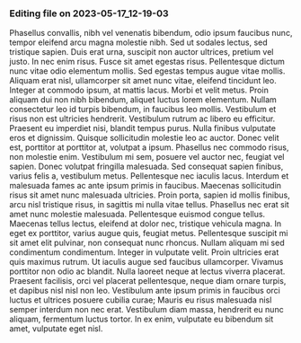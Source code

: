 

### Editing file on 2023-05-17_12-19-03

Phasellus convallis, nibh vel venenatis bibendum, odio ipsum faucibus nunc, tempor eleifend arcu magna molestie nibh. Sed ut sodales lectus, sed tristique sapien. Duis erat urna, suscipit non auctor ultrices, pretium vel justo. In nec enim risus. Fusce sit amet egestas risus. Pellentesque dictum nunc vitae odio elementum mollis. Sed egestas tempus augue vitae mollis. Aliquam erat nisl, ullamcorper sit amet nunc vitae, eleifend tincidunt leo. Integer at commodo ipsum, at mattis lacus. Morbi et velit metus. Proin aliquam dui non nibh bibendum, aliquet luctus lorem elementum. Nullam consectetur leo id turpis bibendum, in faucibus leo mollis. Vestibulum et risus non est ultricies hendrerit.
Vestibulum rutrum ac libero eu efficitur. Praesent eu imperdiet nisi, blandit tempus purus. Nulla finibus vulputate eros et dignissim. Quisque sollicitudin molestie leo ac auctor. Donec velit est, porttitor at porttitor at, volutpat a ipsum. Phasellus nec commodo risus, non molestie enim. Vestibulum mi sem, posuere vel auctor nec, feugiat vel sapien. Donec volutpat fringilla malesuada. Sed consequat sapien finibus, varius felis a, vestibulum metus. Pellentesque nec iaculis lacus. Interdum et malesuada fames ac ante ipsum primis in faucibus.
Maecenas sollicitudin risus sit amet nunc malesuada ultricies. Proin porta, sapien id mollis finibus, arcu nisl tristique risus, in sagittis mi nulla vitae tellus. Phasellus nec erat sit amet nunc molestie malesuada. Pellentesque euismod congue tellus. Maecenas tellus lectus, eleifend at dolor nec, tristique vehicula magna. In eget ex porttitor, varius augue quis, feugiat metus. Pellentesque suscipit mi sit amet elit pulvinar, non consequat nunc rhoncus. Nullam aliquam mi sed condimentum condimentum. Integer in vulputate velit. Proin ultricies erat quis maximus rutrum. Ut iaculis augue sed faucibus ullamcorper.
Vivamus porttitor non odio ac blandit. Nulla laoreet neque at lectus viverra placerat. Praesent facilisis, orci vel placerat pellentesque, neque diam ornare turpis, et dapibus nisl nisl non leo. Vestibulum ante ipsum primis in faucibus orci luctus et ultrices posuere cubilia curae; Mauris eu risus malesuada nisl semper interdum non nec erat. Vestibulum diam massa, hendrerit eu nunc aliquam, fermentum luctus tortor. In ex enim, vulputate eu bibendum sit amet, vulputate eget nisl.


